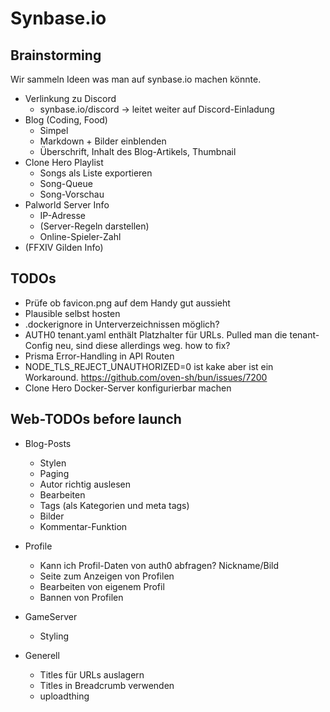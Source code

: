 # Synbase.io

## Brainstorming

Wir sammeln Ideen was man auf synbase.io machen könnte.

-   Verlinkung zu Discord
    -   synbase.io/discord -> leitet weiter auf Discord-Einladung
-   Blog (Coding, Food)
    -   Simpel
    -   Markdown + Bilder einblenden
    -   Überschrift, Inhalt des Blog-Artikels, Thumbnail
-   Clone Hero Playlist
    -   Songs als Liste exportieren
    -   Song-Queue
    -   Song-Vorschau
-   Palworld Server Info
    -   IP-Adresse
    -   (Server-Regeln darstellen)
    -   Online-Spieler-Zahl
-   (FFXIV Gilden Info)

## TODOs

-   Prüfe ob favicon.png auf dem Handy gut aussieht
-   Plausible selbst hosten
-   .dockerignore in Unterverzeichnissen möglich?
-   AUTH0 tenant.yaml enthält Platzhalter für URLs. Pulled man die tenant-Config neu, sind diese allerdings weg. how to fix?
-   Prisma Error-Handling in API Routen
-   NODE_TLS_REJECT_UNAUTHORIZED=0 ist kake aber ist ein Workaround. https://github.com/oven-sh/bun/issues/7200
-   Clone Hero Docker-Server konfigurierbar machen

## Web-TODOs before launch

-   Blog-Posts

    -   Stylen
    -   Paging
    -   Autor richtig auslesen
    -   Bearbeiten
    -   Tags (als Kategorien und meta tags)
    -   Bilder
    -   Kommentar-Funktion

-   Profile

    -   Kann ich Profil-Daten von auth0 abfragen? Nickname/Bild
    -   Seite zum Anzeigen von Profilen
    -   Bearbeiten von eigenem Profil
    -   Bannen von Profilen

-   GameServer

    -   Styling

-   Generell
    -   Titles für URLs auslagern
    -   Titles in Breadcrumb verwenden
    -   uploadthing

